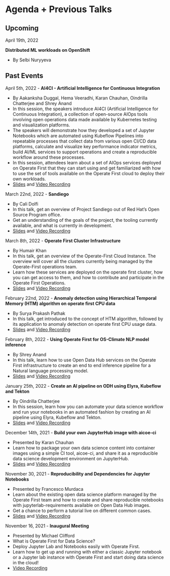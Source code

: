 # Agenda + Previous Talks 

## Upcoming 

April 19th, 2022

**Distributed ML workloads on OpenShift**

* By Selbi Nuryyeva

## Past Events

April 5th, 2022 - **AI4CI - Artificial Intelligence for Continuous Integration**

* By Aakanksha Duggal, Hema Veeradhi, Karan Chauhan, Oindrilla Chatterjee and Shrey Anand
* In this session, the speakers introduce AI4CI (Artificial Intelligence for Continuous Integration), a collection of open-source AIOps tools involving open operations data made available by Kubernetes testing and visualization platforms. 
* The speakers will demonstrate how they developed a set of Jupyter Notebooks which are automated using Kubeflow Pipelines into repeatable processes that collect data from various open CI/CD data platforms, calculate and visualize key performance indicator metrics, build AI/ML services to support operations and create a reproducible workflow around these processes.
* In this session, attendees learn about a set of AIOps services deployed on Operate First that they can start using and get familiarized with how to use the set of tools available on the Operate First cloud to deploy their own workloads.
* [Slides](https://github.com/aicoe-aiops/operate-first-data-science-community/blob/main/docs/content/opfmeetup9.pdf) and [Video Recording](https://youtu.be/M4thSVYdIT0)

March 22nd, 2022 - **Sandiego**

* By Cali Dolfi
* In this talk, get an overview of Project Sandiego out of Red Hat’s Open Source Program office. 
* Get an understanding of the goals of the project, the tooling currently available, and what is currently in development.
* [Slides](https://github.com/aicoe-aiops/operate-first-data-science-community/blob/main/docs/content/opfmeetup8.pdf) and [Video Recording](https://youtu.be/wuNfy4u64-g)

March 8th, 2022 - **Operate First Cluster Infrastructure**

* By Humair Khan
* In this talk, get an overview of the Operate-First Cloud Instance. The overview will cover all the clusters currently being managed by the Operate-First operations team.
* Learn how these services are deployed on the operate first cluster, how you can get access to them, and how to contribute and participate in the Operate First Operations.
* [Slides](https://github.com/aicoe-aiops/operate-first-data-science-community/blob/main/docs/content/opfmeetup7.pdf) and [Video Recording](https://youtu.be/dBp0iYU70iE)


February 22nd, 2022 - **Anomaly detection using Hierarchical Temporal Memory (HTM) algorithm on operate first CPU data**

* By Surya Prakash Pathak
* In this talk, get introduced to the concept of HTM algorithm, followed by its application to anomaly detection on operate first CPU usage data.
* [Slides](https://github.com/aicoe-aiops/operate-first-data-science-community/blob/main/docs/content/opfmeetup6.pdf) and [Video Recording](https://youtu.be/t7LeAYBNRKA)

February 8th, 2022 - **Using Operate First for OS-Climate NLP model inference**

* By Shrey Anand
* In this talk, learn how to use Open Data Hub services on the Operate First infrastructure to create an end to end inference pipeline for a Natural language processing model.
* [Slides](https://github.com/aicoe-aiops/operate-first-data-science-community/blob/main/docs/content/opfmeetup5.pdf) and [Video Recording](https://youtu.be/p61yvqb_bKY)

January 25th, 2022 - **Create an AI pipeline on ODH using Elyra, Kubeflow and Tekton**

* By Oindrilla Chatterjee
* In this session, learn how you can automate your data science workflow and run your notebooks in an automated fashion by creating an AI pipeline using Elyra, Kubeflow and Tekton.
* [Slides](https://github.com/aicoe-aiops/operate-first-data-science-community/blob/main/docs/content/opfmeetup4.pdf) and [Video Recording](https://youtu.be/M8s74HGeT7I)


December 14th, 2021 - **Build your own JupyterHub image with aicoe-ci**

* Presented by Karan Chauhan
* Learn how to package your own data science content into container images using a simple CI tool, aicoe-ci, and share it as a reproducible data science development environment on JupyterHub.
* [Slides](https://github.com/aicoe-aiops/operate-first-data-science-community/blob/main/docs/content/opfmeetup3.pdf) and [Video Recording](https://youtu.be/vtyumrV-LgA)

November 30, 2021 - **Reproducibility and Dependencies for Jupyter Notebooks**

* Presented by Francesco Murdaca
* Learn about the existing open data science platform managed by the Operate First team and how to create and share reproducible notebooks with jupyterlab-requirements available on Open Data Hub images. 
* Get a chance to perform a tutorial live on different common cases.
* [Slides](https://github.com/aicoe-aiops/operate-first-data-science-community/blob/main/docs/content/opfmeetup2.pdf) and [Video Recording](https://youtu.be/JqtZCsQPCKM) 

November 16, 2021 - **Inaugural Meeting** 

* Presented by Michael Clifford
* What is Operate First for Data Science?
* Deploy Jupyter Lab and Notebooks easily with Operate First.
* Learn how to get up and running with either a classic Jupyter notebook or a Jupyter lab instance with Operate First and start doing data science in the cloud!
* [Video Recording](https://youtu.be/v4mur-_ywBM)
